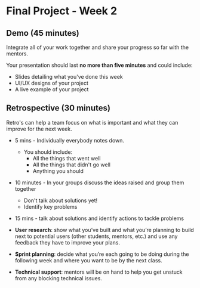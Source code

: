 # Final Project - Week 2

## Demo (45 minutes)

Integrate all of your work together and share your progress so far with the mentors.

Your presentation should last **no more than five minutes** and could include:

- Slides detailing what you've done this week
- UI/UX designs of your project
- A live example of your project

## Retrospective (30 minutes)

Retro's can help a team focus on what is important and what they can improve for the next week.

- 5 mins - Individually everybody notes down.
  - You should include:
    - All the things that went well
    - All the things that didn't go well
    - Anything you should
- 10 minutes - In your groups discuss the ideas raised and group them together
  - Don't talk about solutions yet!
  - Identify key problems
- 15 mins - talk about solutions and identify actions to tackle problems

- **User research**: show what you’ve built and what you’re planning to build next to potential users (other students, mentors, etc.) and use any feedback they have to improve your plans.
- **Sprint planning**: decide what you’re each going to be doing during the following week and where you want to be by the next class.
- **Technical support**: mentors will be on hand to help you get unstuck from any blocking technical issues.
